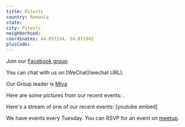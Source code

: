 ```yaml
---
title: Pitesti
country: Romania
state: 
city: Pitesti
neighborhood: 
coordinates: 44.857234, 24.871942
plusCode:
---
```

Join our [Facebook group](https://www.facebook.com/groups/free.code.camp.Pitesti).

You can chat with us on [WeChat](wechat URL).

Our Group leader is [Miya](freecodecamp.org/miya)

Here are some pictures from our recent events:
![]().

Here's a stream of one of our recent events:
[youtube embed]

We have events every Tuesday. You can RSVP for an event on [meetup](meetupurl).
